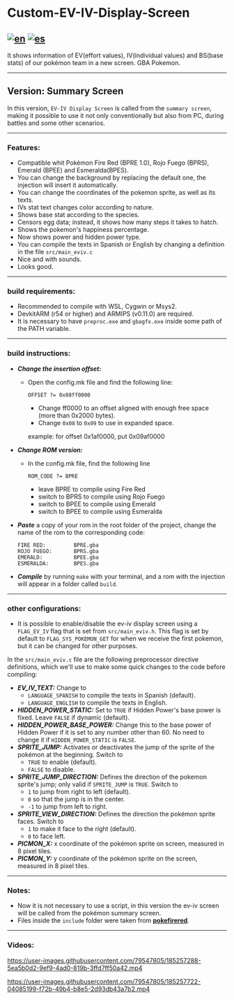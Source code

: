 # Custom-EV-IV-Display-Screen
[![en](https://img.shields.io/badge/lang-en-red.svg)](https://github.com/Acimut/Custom-EV-IV-Display-Screen/blob/SummaryScreen/README.en.md)
[![es](https://img.shields.io/badge/lang-es-yellow.svg)](https://github.com/Acimut/Custom-EV-IV-Display-Screen/blob/SummaryScreen/README.md)
-

It shows information of EV(effort values), IV(individual values) and BS(base stats) of our pokémon team in a new screen. GBA Pokemon.
***

## Version: Summary Screen
In this version, `EV-IV Display Screen` is called from the `summary screen`, making it possible to use it not only conventionally but also from PC, during battles and some other scenarios.
***

### **Features:**
+ Compatible whit Pokémon Fire Red (BPRE 1.0), Rojo Fuego (BPRS), Emerald (BPEE) and Esmeralda(BPES).
+ You can change the background by replacing the default one, the injection will insert it automatically.
+ You can change the coordinates of the pokemon sprite, as well as its texts.
+ IVs stat text changes color according to nature.
+ Shows base stat according to the species.
+ Censors egg data; instead, it shows how many steps it takes to hatch.
+ Shows the pokemon's happiness percentage.
+ Now shows power and hidden power type.
+ You can compile the texts in Spanish or English by changing a definition in the file `src/main_eviv.c`
+ Nice and with sounds.
+ Looks good.
***

### **build requirements:**
+ Recommended to compile with WSL, Cygwin or Msys2.
+ DevkitARM (r54 or higher) and ARMIPS (v0.11.0) are required.
+ It is necessary to have `preproc.exe` and `gbagfx.exe` inside some path of the PATH variable.
***

### **build instructions:**
+ ***Change the insertion offset:*** 
   + Open the config.mk file and find the following line: 

      `OFFSET ?= 0x08ff0000`

      + Change ff0000 to an offset aligned with enough free space (more than 0x2000 bytes).
      + Change `0x08` to `0x09` to use in expanded space.

      example: for offset 0x1af0000, put 0x09af0000


+ ***Change ROM version:***
   + In the config.mk file, find the following line

      `ROM_CODE ?= BPRE`

      + leave BPRE to compile using Fire Red
      + switch to BPRS to compile using Rojo Fuego
      + switch to BPEE to compile using Emerald
      + switch to BPEE to compile using Esmeralda

+ ***Paste*** a copy of your rom in the root folder of the project, change the name of the rom to the corresponding code:

      FIRE RED:         BPRE.gba
      ROJO FUEGO:       BPRS.gba
      EMERALD:          BPEE.gba
      ESMERALDA:        BPES.gba

+ ***Compile*** by running `make` with your terminal, and a rom with the injection will appear in a folder called `build`.
***

### **other configurations:**
+ It is possible to enable/disable the ev-iv display screen using a `FLAG_EV_IV` flag that is set from `src/main_eviv.h`. This flag is set by default to `FLAG_SYS_POKEMON_GET` for when we receive the first pokemon, but it can be changed for other purposes.

In the `src/main_eviv.c` file are the following preprocessor directive definitions, which we'll use to make some quick changes to the code before compiling:
+ ***EV_IV_TEXT:*** Change to
    + `LANGUAGE_SPANISH` to compile the texts in Spanish (default).
    + `LANGUAGE_ENGLISH` to compile the texts in English.
+ ***HIDDEN_POWER_STATIC:*** Set to `TRUE` if Hidden Power's base power is fixed. Leave `FALSE` if dynamic (default).
+ ***HIDDEN_POWER_BASE_POWER:*** Change this to the base power of Hidden Power if it is set to any number other than 60. No need to change it if `HIDDEN_POWER_STATIC` is `FALSE`.
+ ***SPRITE_JUMP:*** Activates or deactivates the jump of the sprite of the pokémon at the beginning. Switch to
    + `TRUE` to enable (default).
    + `FALSE` to disable.
+ ***SPRITE_JUMP_DIRECTION:*** Defines the direction of the pokemon sprite's jump; only valid if `SPRITE_JUMP` is `TRUE`. Switch to
    + `1` to jump from right to left (default).
    + `0` so that the jump is in the center.
    + `-1` to jump from left to right.
+ ***SPRITE_VIEW_DIRECTION:*** Defines the direction the pokémon sprite faces. Switch to
    + `1` to make it face to the right (default).
    + `0` to face left.
+ ***PICMON_X:*** x coordinate of the pokémon sprite on screen, measured in 8 pixel tiles.
+ ***PICMON_Y:*** y coordinate of the pokémon sprite on the screen, measured in 8 pixel tiles.

***

### **Notes:**
+ Now it is not necessary to use a script, in this version the ev-iv screen will be called from the pokémon summary screen.
+ Files inside the `include` folder were taken from [**pokefirered**](https://github.com/pret/pokefirered).
***

### **Videos:**

https://user-images.githubusercontent.com/79547805/185257288-5ea5b0d2-9ef9-4ad0-819b-3ffd7ff50a42.mp4


https://user-images.githubusercontent.com/79547805/185257722-04085199-f72b-49b4-b8e5-2d93db43a7b2.mp4

